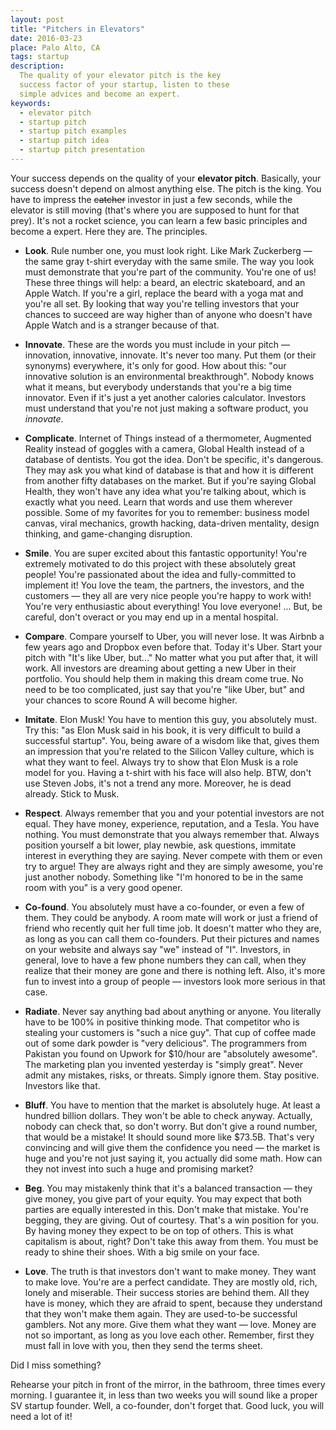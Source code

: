 ```yaml
---
layout: post
title: "Pitchers in Elevators"
date: 2016-03-23
place: Palo Alto, CA
tags: startup
description:
  The quality of your elevator pitch is the key
  success factor of your startup, listen to these
  simple advices and become an expert.
keywords:
  - elevator pitch
  - startup pitch
  - startup pitch examples
  - startup pitch idea
  - startup pitch presentation
---
```


Your success depends on the quality of your **elevator pitch**. Basically, your
success doesn't depend on almost anything else. The pitch is the king.
You have to impress the <del>catcher</del> investor in just a few seconds, while
the elevator is still moving (that's where you are supposed to hunt for that
prey). It's not a rocket science, you can learn a few basic
principles and become a expert. Here they are. The principles.

<!--more-->

  * **Look**.
  Rule number one, you must look right. Like Mark Zuckerberg &mdash; the
  same gray t-shirt everyday with the same smile. The way you look must demonstrate
  that you're part of the community. You're one of us!
  These three things will help: a beard,
  an electric skateboard, and an Apple Watch. If you're a girl, replace the beard
  with a yoga mat and you're all set. By looking that way you're telling
  investors that your chances to succeed are way higher than of anyone who
  doesn't have Apple Watch and is a stranger because of that.

  * **Innovate**.
  These are the words you must include in your pitch &mdash; innovation, innovative,
  innovate. It's never too many. Put them (or their synonyms) everywhere,
  it's only for good. How about this: "our innovative solution
  is an environmental breakthrough". Nobody knows what it means, but everybody
  understands that you're a big time innovator. Even if it's just a yet
  another calories calculator. Investors must understand that you're not just
  making a software product, you _innovate_.

  * **Complicate**.
  Internet of Things instead of a thermometer,
  Augmented Reality instead of goggles with a camera,
  Global Health instead of a database of dentists. You got the idea.
  Don't be specific, it's dangerous. They may ask you what kind of database
  is that and how it is different from another fifty databases on the market. But
  if you're saying Global Health, they won't have any idea what you're talking
  about, which is exactly what you need. Learn that words and use them wherever
  possible. Some of my favorites for you to remember: business model canvas, viral
  mechanics, growth hacking, data-driven mentality, design thinking, and
  game-changing disruption.

  * **Smile**.
  You are super excited about this fantastic opportunity! You're extremely
  motivated to do this project with these absolutely great people! You're
  passionated about the idea and fully-committed to implement it! You love the
  team, the partners, the investors, and the customers &mdash; they all
  are very nice people you're happy to work with! You're very enthusiastic about
  everything! You love everyone! ... But, be careful, don't overact or you may
  end up in a mental hospital.

  * **Compare**.
  Compare yourself to Uber, you will never lose. It was Airbnb a few years
  ago and Dropbox even before that. Today it's Uber. Start your pitch with
  "It's like Uber, but..." No matter what you put after that, it will work.
  All investors are dreaming about getting a new Uber in their portfolio. You
  should help them in making this dream come true. No need to be too complicated,
  just say that you're "like Uber, but" and your chances to score Round A
  will become higher.

  * **Imitate**.
  Elon Musk! You have to mention this guy, you absolutely must. Try this:
  "as Elon Musk said in his book, it is very difficult to build a successful
  startup". You, being aware of a wisdom like that, gives them an impression
  that you're related to the Silicon Valley culture, which is what they want to feel.
  Always try to show that Elon Musk is a role model for you. Having a t-shirt
  with his face will also help.
  BTW, don't use Steven Jobs, it's not a trend any more.
  Moreover, he is dead already. Stick to Musk.

  * **Respect**.
  Always remember that you and your potential investors are not equal.
  They have money, experience, reputation, and a Tesla. You have nothing.
  You must demonstrate that you always remember that. Always position yourself
  a bit lower, play newbie, ask questions, immitate interest in everything
  they are saying. Never compete with them or even try to argue! They are always
  right and they are simply awesome, you're just another nobody. Something
  like "I'm honored to be in the same room with you" is a very good opener.

  * **Co-found**.
  You absolutely must have a co-founder, or even a few of them. They could
  be anybody. A room mate will work or just a friend of friend who recently
  quit her full time job. It doesn't matter who they are, as long as you
  can call them co-founders. Put their pictures and names on your website
  and always say "we" instead of "I". Investors, in general, love to have
  a few phone numbers they can call, when they realize that their money are gone
  and there is nothing left. Also, it's more fun to invest into a group
  of people &mdash; investors look more serious in that case.

  * **Radiate**.
  Never say anything bad about anything or anyone. You literally have
  to be 100% in positive thinking mode. That competitor who is stealing your customers is
  "such a nice guy". That cup of coffee made out of some dark powder
  is "very delicious". The programmers from Pakistan you found on
  Upwork for $10/hour are "absolutely awesome". The marketing plan you
  invented yesterday is "simply great". Never admit any mistakes,
  risks, or threats. Simply ignore them. Stay positive. Investors like that.

  * **Bluff**.
  You have to mention that the market is absolutely huge. At least a hundred
  billion dollars. They won't be able to check anyway. Actually, nobody
  can check that, so don't worry. But don't give a round number, that would be a mistake! It
  should sound more like $73.5B. That's very convincing and will give
  them the confidence you need &mdash; the market is huge and you're not
  just saying it, you actually did some math. How can they not invest
  into such a huge and promising market?

  * **Beg**.
  You may mistakenly think that it's a balanced transaction &mdash;
  they give money, you give part of your equity. You may expect that
  both parties are equally interested in this. Don't make that mistake.
  You're begging, they are giving. Out of courtesy. That's a win position
  for you. By having money they expect to be on top of others. This is
  what capitalism is about, right? Don't take this away from them. You
  must be ready to shine their shoes. With a big smile on your face.

  * **Love**.
  The truth is that investors don't want to make money. They want to
  make love. You're are a perfect candidate. They are mostly old, rich,
  lonely and miserable. Their success stories are behind them. All they
  have is money, which they are afraid to spent, because they understand
  that they won't make them again. They are used-to-be successful
  gamblers. Not any more. Give them what they want &mdash; love. Money
  are not so important, as long as you love each other. Remember, first
  they must fall in love with you, then they send the terms sheet.

Did I miss something?

Rehearse your pitch in front of the mirror, in the bathroom, three times
every morning. I guarantee it, in less than two weeks you will sound
like a proper SV startup founder. Well, a co-founder,
don't forget that. Good luck, you will need a lot of it!

